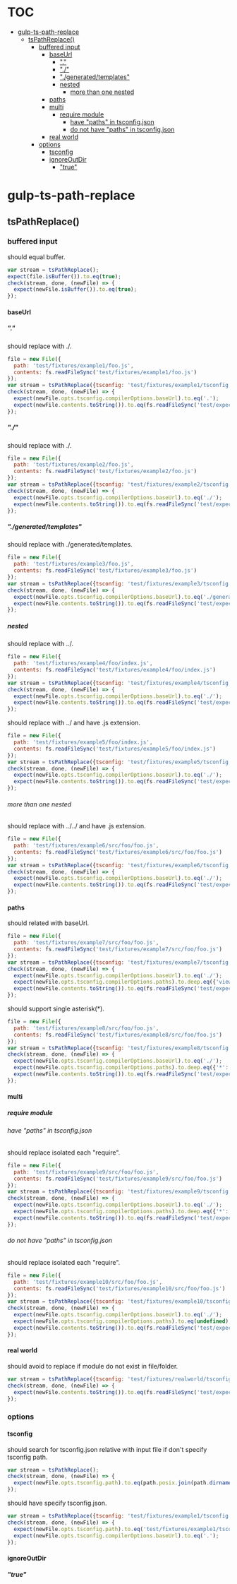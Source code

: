 # TOC
   - [gulp-ts-path-replace](#gulp-ts-path-replace)
     - [tsPathReplace()](#gulp-ts-path-replace-tspathreplace)
       - [buffered input](#gulp-ts-path-replace-tspathreplace-buffered-input)
         - [baseUrl](#gulp-ts-path-replace-tspathreplace-buffered-input-baseurl)
           - ["."](#gulp-ts-path-replace-tspathreplace-buffered-input-baseurl-)
           - ["./"](#gulp-ts-path-replace-tspathreplace-buffered-input-baseurl-)
           - ["./generated/templates"](#gulp-ts-path-replace-tspathreplace-buffered-input-baseurl-generatedtemplates)
           - [nested](#gulp-ts-path-replace-tspathreplace-buffered-input-baseurl-nested)
             - [more than one nested](#gulp-ts-path-replace-tspathreplace-buffered-input-baseurl-nested-more-than-one-nested)
         - [paths](#gulp-ts-path-replace-tspathreplace-buffered-input-paths)
         - [multi](#gulp-ts-path-replace-tspathreplace-buffered-input-multi)
           - [require module](#gulp-ts-path-replace-tspathreplace-buffered-input-multi-require-module)
             - [have "paths" in tsconfig.json](#gulp-ts-path-replace-tspathreplace-buffered-input-multi-require-module-have-paths-in-tsconfigjson)
             - [do not have "paths" in tsconfig.json](#gulp-ts-path-replace-tspathreplace-buffered-input-multi-require-module-do-not-have-paths-in-tsconfigjson)
         - [real world](#gulp-ts-path-replace-tspathreplace-buffered-input-real-world)
       - [options](#gulp-ts-path-replace-tspathreplace-options)
         - [tsconfig](#gulp-ts-path-replace-tspathreplace-options-tsconfig)
         - [ignoreOutDir](#gulp-ts-path-replace-tspathreplace-options-ignoreoutdir)
           - ["true"](#gulp-ts-path-replace-tspathreplace-options-ignoreoutdir-true)
<a name=""></a>
 
<a name="gulp-ts-path-replace"></a>
# gulp-ts-path-replace
<a name="gulp-ts-path-replace-tspathreplace"></a>
## tsPathReplace()
<a name="gulp-ts-path-replace-tspathreplace-buffered-input"></a>
### buffered input
should equal buffer.

```js
var stream = tsPathReplace();
expect(file.isBuffer()).to.eq(true);
check(stream, done, (newFile) => {
  expect(newFile.isBuffer()).to.eq(true);
});
```

<a name="gulp-ts-path-replace-tspathreplace-buffered-input-baseurl"></a>
#### baseUrl
<a name="gulp-ts-path-replace-tspathreplace-buffered-input-baseurl-"></a>
##### "."
should replace with ./.

```js
file = new File({
  path: 'test/fixtures/example1/foo.js',
  contents: fs.readFileSync('test/fixtures/example1/foo.js')
});
var stream = tsPathReplace({tsconfig: 'test/fixtures/example1/tsconfig.json'});
check(stream, done, (newFile) => {
  expect(newFile.opts.tsconfig.compilerOptions.baseUrl).to.eq('.');
  expect(newFile.contents.toString()).to.eq(fs.readFileSync('test/expected/example1/foo.js', 'utf8'));
});
```

<a name="gulp-ts-path-replace-tspathreplace-buffered-input-baseurl-"></a>
##### "./"
should replace with ./.

```js
file = new File({
  path: 'test/fixtures/example2/foo.js',
  contents: fs.readFileSync('test/fixtures/example2/foo.js')
});
var stream = tsPathReplace({tsconfig: 'test/fixtures/example2/tsconfig.json'});
check(stream, done, (newFile) => {
  expect(newFile.opts.tsconfig.compilerOptions.baseUrl).to.eq('./');
  expect(newFile.contents.toString()).to.eq(fs.readFileSync('test/expected/example2/foo.js', 'utf8'));
});
```

<a name="gulp-ts-path-replace-tspathreplace-buffered-input-baseurl-generatedtemplates"></a>
##### "./generated/templates"
should replace with ./generated/templates.

```js
file = new File({
  path: 'test/fixtures/example3/foo.js',
  contents: fs.readFileSync('test/fixtures/example3/foo.js')
});
var stream = tsPathReplace({tsconfig: 'test/fixtures/example3/tsconfig.json'});
check(stream, done, (newFile) => {
  expect(newFile.opts.tsconfig.compilerOptions.baseUrl).to.eq('./generated/templates');
  expect(newFile.contents.toString()).to.eq(fs.readFileSync('test/expected/example3/foo.js', 'utf8'));
});
```

<a name="gulp-ts-path-replace-tspathreplace-buffered-input-baseurl-nested"></a>
##### nested
should replace with ../.

```js
file = new File({
  path: 'test/fixtures/example4/foo/index.js',
  contents: fs.readFileSync('test/fixtures/example4/foo/index.js')
});
var stream = tsPathReplace({tsconfig: 'test/fixtures/example4/tsconfig.json'});
check(stream, done, (newFile) => {
  expect(newFile.opts.tsconfig.compilerOptions.baseUrl).to.eq('./');
  expect(newFile.contents.toString()).to.eq(fs.readFileSync('test/expected/example4/foo/index.js', 'utf8'));
});
```

should replace with ../ and have .js extension.

```js
file = new File({
  path: 'test/fixtures/example5/foo/index.js',
  contents: fs.readFileSync('test/fixtures/example5/foo/index.js')
});
var stream = tsPathReplace({tsconfig: 'test/fixtures/example5/tsconfig.json'});
check(stream, done, (newFile) => {
  expect(newFile.opts.tsconfig.compilerOptions.baseUrl).to.eq('./');
  expect(newFile.contents.toString()).to.eq(fs.readFileSync('test/expected/example5/foo/index.js', 'utf8'));
});
```

<a name="gulp-ts-path-replace-tspathreplace-buffered-input-baseurl-nested-more-than-one-nested"></a>
###### more than one nested
should replace with ../../ and have .js extension.

```js
file = new File({
  path: 'test/fixtures/example6/src/foo/foo.js',
  contents: fs.readFileSync('test/fixtures/example6/src/foo/foo.js')
});
var stream = tsPathReplace({tsconfig: 'test/fixtures/example6/tsconfig.json'});
check(stream, done, (newFile) => {
  expect(newFile.opts.tsconfig.compilerOptions.baseUrl).to.eq('./');
  expect(newFile.contents.toString()).to.eq(fs.readFileSync('test/expected/example6/src/foo/foo.js', 'utf8'));
});
```

<a name="gulp-ts-path-replace-tspathreplace-buffered-input-paths"></a>
#### paths
should related with baseUrl.

```js
file = new File({
  path: 'test/fixtures/example7/src/foo/foo.js',
  contents: fs.readFileSync('test/fixtures/example7/src/foo/foo.js')
});
var stream = tsPathReplace({tsconfig: 'test/fixtures/example7/tsconfig.json'});
check(stream, done, (newFile) => {
  expect(newFile.opts.tsconfig.compilerOptions.baseUrl).to.eq('./');
  expect(newFile.opts.tsconfig.compilerOptions.paths).to.deep.eq({'views/*': ['generated/templates/views/*']});
  expect(newFile.contents.toString()).to.eq(fs.readFileSync('test/expected/example7/src/foo/foo.js', 'utf8'));
});
```

should support single asterisk(*).

```js
file = new File({
  path: 'test/fixtures/example8/src/foo/foo.js',
  contents: fs.readFileSync('test/fixtures/example8/src/foo/foo.js')
});
var stream = tsPathReplace({tsconfig: 'test/fixtures/example8/tsconfig.json'});
check(stream, done, (newFile) => {
  expect(newFile.opts.tsconfig.compilerOptions.baseUrl).to.eq('./');
  expect(newFile.opts.tsconfig.compilerOptions.paths).to.deep.eq({'*': ['generated/templates/views/*']});
  expect(newFile.contents.toString()).to.eq(fs.readFileSync('test/expected/example8/src/foo/foo.js', 'utf8'));
});
```

<a name="gulp-ts-path-replace-tspathreplace-buffered-input-multi"></a>
#### multi
<a name="gulp-ts-path-replace-tspathreplace-buffered-input-multi-require-module"></a>
##### require module
<a name="gulp-ts-path-replace-tspathreplace-buffered-input-multi-require-module-have-paths-in-tsconfigjson"></a>
###### have "paths" in tsconfig.json
should replace isolated each "require".

```js
file = new File({
  path: 'test/fixtures/example9/src/foo/foo.js',
  contents: fs.readFileSync('test/fixtures/example9/src/foo/foo.js')
});
var stream = tsPathReplace({tsconfig: 'test/fixtures/example9/tsconfig.json'});
check(stream, done, (newFile) => {
  expect(newFile.opts.tsconfig.compilerOptions.baseUrl).to.eq('./');
  expect(newFile.opts.tsconfig.compilerOptions.paths).to.deep.eq({'*': ['generated/templates/*']});
  expect(newFile.contents.toString()).to.eq(fs.readFileSync('test/expected/example9/src/foo/foo.js', 'utf8'));
});
```

<a name="gulp-ts-path-replace-tspathreplace-buffered-input-multi-require-module-do-not-have-paths-in-tsconfigjson"></a>
###### do not have "paths" in tsconfig.json
should replace isolated each "require".

```js
file = new File({
  path: 'test/fixtures/example10/src/foo/foo.js',
  contents: fs.readFileSync('test/fixtures/example10/src/foo/foo.js')
});
var stream = tsPathReplace({tsconfig: 'test/fixtures/example10/tsconfig.json'});
check(stream, done, (newFile) => {
  expect(newFile.opts.tsconfig.compilerOptions.baseUrl).to.eq('./');
  expect(newFile.opts.tsconfig.compilerOptions.paths).to.eq(undefined);
  expect(newFile.contents.toString()).to.eq(fs.readFileSync('test/expected/example10/src/foo/foo.js', 'utf8'));
});
```

<a name="gulp-ts-path-replace-tspathreplace-buffered-input-real-world"></a>
#### real world
should avoid to replace if module do not exist in file/folder.

```js
var stream = tsPathReplace({tsconfig: 'test/fixtures/realworld/tsconfig.json'});
check(stream, done, (newFile) => {
  expect(newFile.contents.toString()).to.eq(fs.readFileSync('test/expected/realworld/spec/small/counter/indexTest.js', 'utf8'));
});
```

<a name="gulp-ts-path-replace-tspathreplace-options"></a>
### options
<a name="gulp-ts-path-replace-tspathreplace-options-tsconfig"></a>
#### tsconfig
should search for tsconfig.json relative with input file if don't specify tsconfig path.

```js
var stream = tsPathReplace();
check(stream, done, (newFile) => {
  expect(newFile.opts.tsconfig.path).to.eq(path.posix.join(path.dirname(file.path), 'tsconfig.json'));
});
```

should have specify tsconfig.json.

```js
var stream = tsPathReplace({tsconfig: 'test/fixtures/example1/tsconfig.json'});
check(stream, done, (newFile) => {
  expect(newFile.opts.tsconfig.path).to.eq('test/fixtures/example1/tsconfig.json');
  expect(newFile.opts.tsconfig.compilerOptions.baseUrl).to.eq('.');
});
```

<a name="gulp-ts-path-replace-tspathreplace-options-ignoreoutdir"></a>
#### ignoreOutDir
<a name="gulp-ts-path-replace-tspathreplace-options-ignoreoutdir-true"></a>
##### "true"
